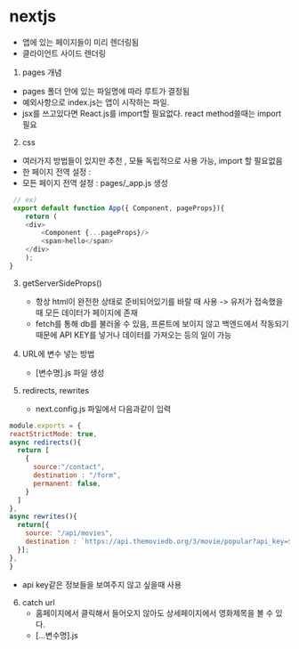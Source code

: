 # nextjs
 - 앱에 있는 페이지들이 미리 렌더링됨 
 - 클라이언트 사이드 렌더링

1. pages 개념
  - pages 폴더 안에 있는 파일명에 따라 루트가 결정됨 
  - 예외사항으로 index.js는 앱이 시작하는 파일. 
  - jsx를 쓰고있다면 React.js를 import할 필요없다. react method쓸때는 import 필요

2. css 
  - 여러가지 방법들이 있지만 <style jsx>{`css구문`}</style> 추천 , 모듈 독립적으로 사용 가능, import 할 필요없음 
  - 한 페이지 전역 설정 : <style jsx global>{`css구문`}</style>
  - 모든 페이지 전역 설정 : pages/_app.js 생성 

```js
 // ex) 
 export default function App({ Component, pageProps}){
    return (
    <div>
        <Component {...pageProps}/>
        <span>hello</span>
    </div>
    );
}
```
3. getServerSideProps() 
   - 항상 html이 완전한 상태로 준비되어있기를 바랄 때 사용 -> 유저가 접속했을 때 모든 데이터가 페이지에 존재
   - fetch를 통해 db를 불러올 수 있음, 프론트에 보이지 않고 백엔드에서 작동되기 때문에 API KEY를 넣거나 데이터를 가져오는 등의 일이 가능
   
4. URL에 변수 넣는 방법 
   - [변수명].js 파일 생성

5. redirects, rewrites 
   - next.config.js 파일에서 다음과같이 입력

  ```js
  module.exports = {
  reactStrictMode: true,
  async redirects(){
    return [
      {
        source:"/contact",
        destination : "/form",
        permanent: false,
      }
    ]
  },
  async rewrites(){
    return[{
      source: "/api/movies",
      destination : `https://api.themoviedb.org/3/movie/popular?api_key=${API_KEY}`,
    }];
  },
}
  ```
   - api key같은 정보들을 보여주지 않고 싶을때 사용

6. catch url
   - 홈페이지에서 클릭해서 들어오지 않아도 상세페이지에서 영화제목을 볼 수 있다. 
   - [...변수명].js
